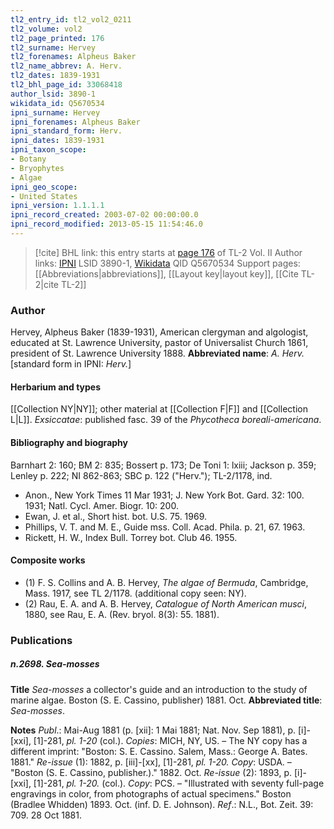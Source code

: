 ```yaml
---
tl2_entry_id: tl2_vol2_0211
tl2_volume: vol2
tl2_page_printed: 176
tl2_surname: Hervey
tl2_forenames: Alpheus Baker
tl2_name_abbrev: A. Herv.
tl2_dates: 1839-1931
tl2_bhl_page_id: 33068418
author_lsid: 3890-1
wikidata_id: Q5670534
ipni_surname: Hervey
ipni_forenames: Alpheus Baker
ipni_standard_form: Herv.
ipni_dates: 1839-1931
ipni_taxon_scope: 
- Botany
- Bryophytes
- Algae
ipni_geo_scope: 
- United States
ipni_version: 1.1.1.1
ipni_record_created: 2003-07-02 00:00:00.0
ipni_record_modified: 2013-05-15 11:54:46.0
---
```


> [!cite] BHL link: this entry starts at [page 176](https://www.biodiversitylibrary.org/page/33068418) of TL-2 Vol. II
> Author links: [IPNI](https://www.ipni.org/a/3890-1) LSID 3890-1, [Wikidata](https://www.wikidata.org/wiki/Q5670534) QID Q5670534
> Support pages: [[Abbreviations|abbreviations]], [[Layout key|layout key]], [[Cite TL-2|cite TL-2]]

### Author

Hervey, Alpheus Baker (1839-1931), American clergyman and algologist, educated at St. Lawrence University, pastor of Universalist Church 1861, president of St. Lawrence University 1888. 
**Abbreviated name**: *A. Herv.* \[standard form in IPNI: *Herv.*\]

#### Herbarium and types

[[Collection NY|NY]]; other material at [[Collection F|F]] and [[Collection L|L]].
*Exsiccatae*: published fasc. 39 of the *Phycotheca boreali-americana*.

#### Bibliography and biography

Barnhart 2: 160; BM 2: 835; Bossert p. 173; De Toni 1: lxiii; Jackson p. 359; Lenley p. 222; NI 862-863; SBC p. 122 ("Herv."); TL-2/1178, ind.
- Anon., New York Times 11 Mar 1931; J. New York Bot. Gard. 32: 100. 1931; Natl. Cycl. Amer. Biogr. 10: 200.
- Ewan, J. et al., Short hist. bot. U.S. 75. 1969.
- Phillips, V. T. and M. E., Guide mss. Coll. Acad. Phila. p. 21, 67. 1963.
- Rickett, H. W., Index Bull. Torrey bot. Club 46. 1955.

#### Composite works

- (1) F. S. Collins and A. B. Hervey, *The algae of Bermuda*, Cambridge, Mass. 1917, see TL 2/1178. (additional copy seen: NY).
- (2) Rau, E. A. and A. B. Hervey, *Catalogue of North American musci*, 1880, see Rau, E. A. (Rev. bryol. 8(3): 55. 1881).

### Publications

##### n.2698. Sea-mosses

**Title**
*Sea-mosses* a collector's guide and an introduction to the study of marine algae. Boston (S. E. Cassino, publisher) 1881. Oct.
**Abbreviated title**: *Sea-mosses*.

**Notes**
*Publ*.: Mai-Aug 1881 (p. \[xii\]: 1 Mai 1881; Nat. Nov. Sep 1881), p. \[i\]-\[xxi\], \[1\]-281, *pl. 1-20* (col.). *Copies*: MICH, NY, US. – The NY copy has a different imprint: "Boston: S. E. Cassino. Salem, Mass.: George A. Bates. 1881."
*Re-issue* (1): 1882, p. \[iii\]-\[xx\], \[1\]-281, *pl. 1-20. Copy*: USDA. – "Boston (S. E. Cassino, publisher.)." 1882. Oct.
*Re-issue* (2): 1893, p. \[i\]-\[xxi\], \[1\]-281, *pl. 1-20.* (col.). *Copy*: PCS. – "Illustrated with seventy full-page engravings in color, from photographs of actual specimens." Boston (Bradlee Whidden) 1893. Oct. (inf. D. E. Johnson).
*Ref*.: N.L., Bot. Zeit. 39: 709. 28 Oct 1881.

